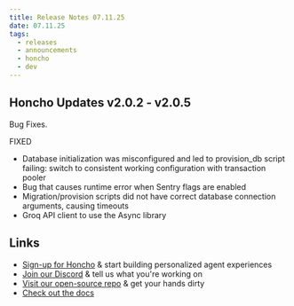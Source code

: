 ```yaml
---
title: Release Notes 07.11.25
date: 07.11.25
tags:
  - releases
  - announcements
  - honcho
  - dev
---
```


## Honcho Updates v2.0.2 - v2.0.5

Bug Fixes.

FIXED

- Database initialization was misconfigured and led to provision_db script failing: switch to consistent working configuration with transaction pooler
- Bug that causes runtime error when Sentry flags are enabled
- Migration/provision scripts did not have correct database connection arguments, causing timeouts
- Groq API client to use the Async library

## Links

- [Sign-up for Honcho](https://app.honcho.dev/) & start building personalized agent experiences
- [Join our Discord](https://discord.gg/honcho) & tell us what you're working on
- [Visit our open-source repo](https://github.com/plastic-labs/honcho) & get your hands dirty
- [Check out the docs](https://docs.honcho.dev)